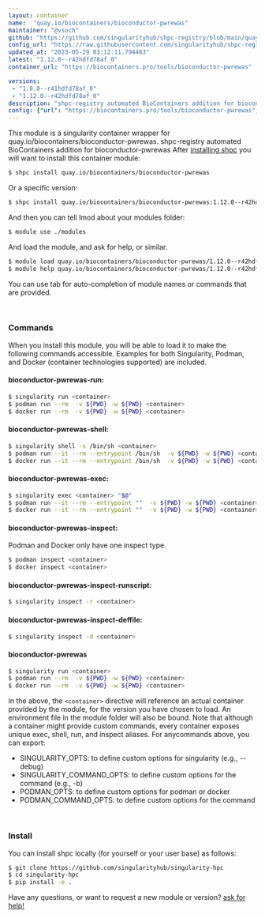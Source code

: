 ```yaml
---
layout: container
name:  "quay.io/biocontainers/bioconductor-pwrewas"
maintainer: "@vsoch"
github: "https://github.com/singularityhub/shpc-registry/blob/main/quay.io/biocontainers/bioconductor-pwrewas/container.yaml"
config_url: "https://raw.githubusercontent.com/singularityhub/shpc-registry/main/quay.io/biocontainers/bioconductor-pwrewas/container.yaml"
updated_at: "2023-05-29 03:12:11.794463"
latest: "1.12.0--r42hdfd78af_0"
container_url: "https://biocontainers.pro/tools/bioconductor-pwrewas"

versions:
 - "1.8.0--r41hdfd78af_0"
 - "1.12.0--r42hdfd78af_0"
description: "shpc-registry automated BioContainers addition for bioconductor-pwrewas"
config: {"url": "https://biocontainers.pro/tools/bioconductor-pwrewas", "maintainer": "@vsoch", "description": "shpc-registry automated BioContainers addition for bioconductor-pwrewas", "latest": {"1.12.0--r42hdfd78af_0": "sha256:893c35159108294d30af3d96d26d67f60764f6e75d0e536ee9310486cdf979d8"}, "tags": {"1.8.0--r41hdfd78af_0": "sha256:5a4688f9912ef48f6ae30bccf301f3b2edc66c20bc43afe6032acfc2d32ccbc9", "1.12.0--r42hdfd78af_0": "sha256:893c35159108294d30af3d96d26d67f60764f6e75d0e536ee9310486cdf979d8"}, "docker": "quay.io/biocontainers/bioconductor-pwrewas"}
---
```


This module is a singularity container wrapper for quay.io/biocontainers/bioconductor-pwrewas.
shpc-registry automated BioContainers addition for bioconductor-pwrewas
After [installing shpc](#install) you will want to install this container module:


```bash
$ shpc install quay.io/biocontainers/bioconductor-pwrewas
```

Or a specific version:

```bash
$ shpc install quay.io/biocontainers/bioconductor-pwrewas:1.12.0--r42hdfd78af_0
```

And then you can tell lmod about your modules folder:

```bash
$ module use ./modules
```

And load the module, and ask for help, or similar.

```bash
$ module load quay.io/biocontainers/bioconductor-pwrewas/1.12.0--r42hdfd78af_0
$ module help quay.io/biocontainers/bioconductor-pwrewas/1.12.0--r42hdfd78af_0
```

You can use tab for auto-completion of module names or commands that are provided.

<br>

### Commands

When you install this module, you will be able to load it to make the following commands accessible.
Examples for both Singularity, Podman, and Docker (container technologies supported) are included.

#### bioconductor-pwrewas-run:

```bash
$ singularity run <container>
$ podman run --rm  -v ${PWD} -w ${PWD} <container>
$ docker run --rm  -v ${PWD} -w ${PWD} <container>
```

#### bioconductor-pwrewas-shell:

```bash
$ singularity shell -s /bin/sh <container>
$ podman run --it --rm --entrypoint /bin/sh  -v ${PWD} -w ${PWD} <container>
$ docker run --it --rm --entrypoint /bin/sh  -v ${PWD} -w ${PWD} <container>
```

#### bioconductor-pwrewas-exec:

```bash
$ singularity exec <container> "$@"
$ podman run --it --rm --entrypoint ""  -v ${PWD} -w ${PWD} <container> "$@"
$ docker run --it --rm --entrypoint ""  -v ${PWD} -w ${PWD} <container> "$@"
```

#### bioconductor-pwrewas-inspect:

Podman and Docker only have one inspect type.

```bash
$ podman inspect <container>
$ docker inspect <container>
```

#### bioconductor-pwrewas-inspect-runscript:

```bash
$ singularity inspect -r <container>
```

#### bioconductor-pwrewas-inspect-deffile:

```bash
$ singularity inspect -d <container>
```



#### bioconductor-pwrewas

```bash
$ singularity run <container>
$ podman run --rm  -v ${PWD} -w ${PWD} <container>
$ docker run --rm  -v ${PWD} -w ${PWD} <container>
```


In the above, the `<container>` directive will reference an actual container provided
by the module, for the version you have chosen to load. An environment file in the
module folder will also be bound. Note that although a container
might provide custom commands, every container exposes unique exec, shell, run, and
inspect aliases. For anycommands above, you can export:

 - SINGULARITY_OPTS: to define custom options for singularity (e.g., --debug)
 - SINGULARITY_COMMAND_OPTS: to define custom options for the command (e.g., -b)
 - PODMAN_OPTS: to define custom options for podman or docker
 - PODMAN_COMMAND_OPTS: to define custom options for the command

<br>

### Install

You can install shpc locally (for yourself or your user base) as follows:

```bash
$ git clone https://github.com/singularityhub/singularity-hpc
$ cd singularity-hpc
$ pip install -e .
```

Have any questions, or want to request a new module or version? [ask for help!](https://github.com/singularityhub/singularity-hpc/issues)